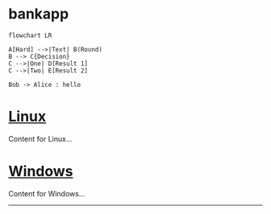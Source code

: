 # bankapp


```mermaid
flowchart LR

A[Hard] -->|Text| B(Round)
B --> C{Decision}
C -->|One| D[Result 1]
C -->|Two| E[Result 2]
```


```plantuml
Bob -> Alice : hello
```


# [Linux](#tab/linux)

Content for Linux...

# [Windows](#tab/windows)

Content for Windows...

---
